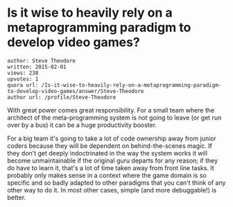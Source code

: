 # Is it wise to heavily rely on a metaprogramming paradigm to develop video games?

	author: Steve Theodore
	written: 2015-02-01
	views: 238
	upvotes: 1
	quora url: /Is-it-wise-to-heavily-rely-on-a-metaprogramming-paradigm-to-develop-video-games/answer/Steve-Theodore
	author url: /profile/Steve-Theodore


With great power comes great responsibility. For a small team where the architect of the meta-programming system is not going to leave (or get run over by a bus) it can be a huge productivity booster. 

For a big team it's going to take a lot of code ownership away from junior coders because they will be dependent on behind-the-scenes magic. If they don't get deeply indoctrinated in the way the system works it will become unmaintainable if the original guru departs for any reason; if they do have to learn it, that's a lot of time taken away from front line tasks. It probably only makes sense in a context where the game domain is so specific and so badly adapted to other paradigms that you can't think of any other way to do it. In most other cases, simple (and more debuggable!) is better.

